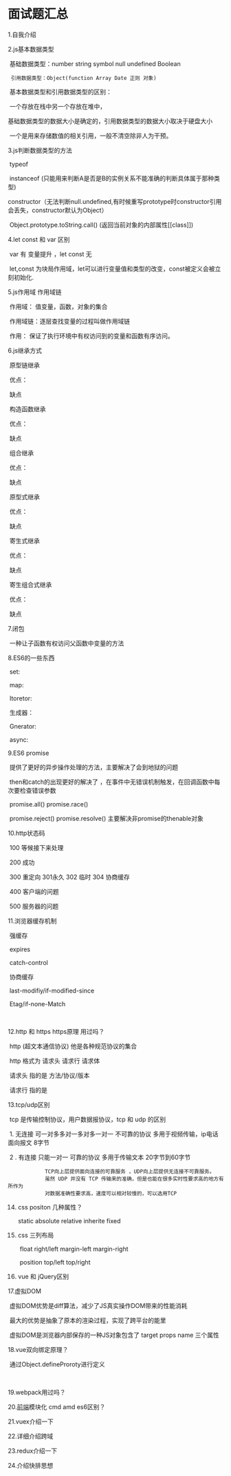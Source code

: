 # 面试题汇总

  1.自我介绍 

  2.js基本数据类型 

​		基础数据类型：number string symbol null undefined Boolean 

   	 引用数据类型：Object(function Array Date 正则 对象)

​        基本数据类型和引用数据类型的区别： 

​				一个存放在栈中另一个存放在堆中，

​				基础数据类型的数据大小是确定的，引用数据类型的数据大小取决于硬盘大小

​				一个是用来存储数值的相关引用，一般不清空除非人为干预。

  3.js判断数据类型的方法 

​		typeof 

​		instanceof (只能用来判断A是否是B的实例关系不能准确的判断具体属于那种类型)   

​		constructor（无法判断null.undefined,有时候重写prototype时constructor引用会丢失，constructor默认为Object）

​		Object.prototype.toString.call() (返回当前对象的内部属性[[class]])

  4.let const 和 var 区别 

​		var 有 变量提升 ，let const 无

​		let,const 为块局作用域，let可以进行变量值和类型的改变，const被定义会被立刻初始化.

  5.js作用域 作用域链 

​		作用域： 值变量，函数，对象的集合

​		作用域链：逐层查找变量的过程叫做作用域链

​						作用： 保证了执行环境中有权访问到的变量和函数有序访问。

  6.js继承方式 

​		原型链继承

​				优点： 

​				缺点

​		构造函数继承

​				优点： 

​				缺点

​		组合继承

​				优点： 

​				缺点

​		原型式继承

​				优点： 

​				缺点

​		寄生式继承

​				优点： 

​				缺点

​		寄生组合式继承

​				优点： 

​				缺点

  7.闭包

​			一种让子函数有权访问父函数中变量的方法

  8.ES6的一些东西 

​			set:

​			map:

​			Itoretor:

​			生成器：

​			Gnerator:

​			async:

  9.ES6 promise 

​			提供了更好的异步操作处理的方法，主要解决了会到地狱的问题

​			then和catch的出现更好的解决了 ，在事件中无错误机制触发，在回调函数中每次要检查错误参数

​			promise.all() promise.race()

​			promise.reject()   promise.resolve()  主要解决非promise的thenable对象

  10.http状态码 

​			100  等候接下来处理

​			200   成功

​			300 重定向  301永久    302  临时    304 协商缓存

​			400 客户端的问题

​			500 服务器的问题

  11.浏览器缓存机制 

​		强缓存

​			expires   

​			catch-control

​		协商缓存

​			last-modifiy/if-modified-since

​			Etag/if-none-Match

​			

  12.http 和 https https原理 用过吗？ 

​		http (超文本通信协议) 他是各种规范协议的集合

​		http 格式为   请求头  请求行   请求体

​		请求头  指的是  方法/协议/版本

​		请求行 指的是  

  13.tcp/udp区别 

​			tcp 是传输控制协议，用户数据报协议，tcp 和 udp 的区别 

​				1.	无连接  可一对多多对一多对多一对一  不可靠的协议 多用于视频传输，ip电话   面向报文 8字节

​				2 .   有连接  只能一对一  可靠的协议   多用于传输文本   20字节到60字节

				TCP向上层提供面向连接的可靠服务 ，UDP向上层提供无连接不可靠服务。
				虽然 UDP 并没有 TCP 传输来的准确，但是也能在很多实时性要求高的地方有所作为
				对数据准确性要求高，速度可以相对较慢的，可以选用TCP
14. css positon 几种属性？ 

    static  absolute  relative  inherite  fixed 

15. css 三列布局 

    ​	float  right/left   margin-left   margin-right 

    ​	position top/left     top/right   

16. vue 和 jQuery区别

  17.虚拟DOM

​		虚拟DOM优势是diff算法，减少了JS真实操作DOM带来的性能消耗

​		最大的优势是抽象了原本的渲染过程，实现了跨平台的能里

​		虚拟DOM是浏览器内部保存的一种JS对象包含了 target  props  name  三个属性

  18.vue双向绑定原理？ 

​		通过Object.defineProroty进行定义

​		

  19.webpack用过吗？ 

  20.[前端]()模块化 cmd amd es6区别？ 

  21.vuex介绍一下 

  22.详细介绍跨域 

  23.redux介绍一下 

  24.介绍快排思想 
